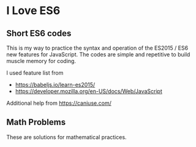 # I Love ES6

## Short ES6 codes

This is my way to practice the syntax and operation of the ES2015 / ES6 new features for JavaScript. The codes are simple and repetitive to build muscle memory for coding.

I used feature list from
* https://babeljs.io/learn-es2015/
* https://developer.mozilla.org/en-US/docs/Web/JavaScript

Additional help from
https://caniuse.com/

## Math Problems

These are solutions for mathematical practices.
